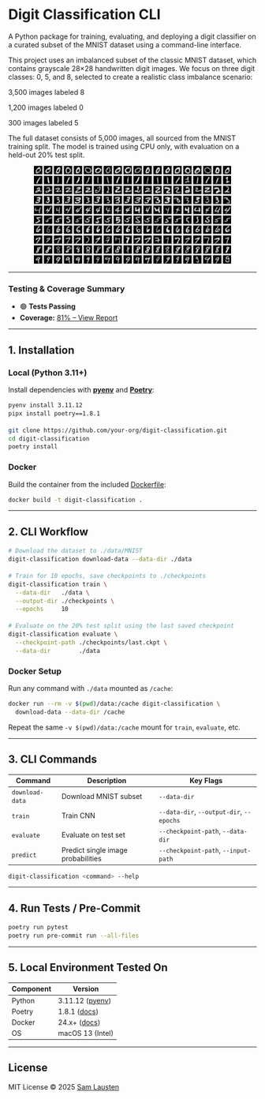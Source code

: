 # Digit Classification CLI

A Python package for training, evaluating, and deploying a digit classifier on a curated subset of the MNIST dataset using a command-line interface.

This project uses an imbalanced subset of the classic MNIST dataset, which contains grayscale 28×28 handwritten digit images. We focus on three digit classes: 0, 5, and 8, selected to create a realistic class imbalance scenario:

3,500 images labeled 8

1,200 images labeled 0

300 images labeled 5

The full dataset consists of 5,000 images, all sourced from the MNIST training split. The model is trained using CPU only, with evaluation on a held-out 20% test split.
<p align="center"> <img src="assets/mnist.png" width="400"/> </p>

---

### Testing & Coverage Summary

- 🟢 **Tests Passing**
- **Coverage:** [81% – View Report](htmlcov/index.html)

---

## 1. Installation

### Local (Python 3.11+)

Install dependencies with [**pyenv**](https://github.com/pyenv/pyenv) and [**Poetry**](https://python-poetry.org/docs/):

```bash
pyenv install 3.11.12
pipx install poetry==1.8.1

git clone https://github.com/your-org/digit-classification.git
cd digit-classification
poetry install
```

### Docker

Build the container from the included [Dockerfile](https://docs.docker.com/engine/reference/builder/):

```bash
docker build -t digit-classification .
```

---

## 2. CLI Workflow

```bash
# Download the dataset to ./data/MNIST
digit-classification download-data --data-dir ./data

# Train for 10 epochs, save checkpoints to ./checkpoints
digit-classification train \
  --data-dir   ./data \
  --output-dir ./checkpoints \
  --epochs     10

# Evaluate on the 20% test split using the last saved checkpoint
digit-classification evaluate \
  --checkpoint-path ./checkpoints/last.ckpt \
  --data-dir        ./data
```

### Docker Setup

Run any command with `./data` mounted as `/cache`:

```bash
docker run --rm -v $(pwd)/data:/cache digit-classification \
  download-data --data-dir /cache
```

Repeat the same `-v $(pwd)/data:/cache` mount for `train`, `evaluate`, etc.

---

## 3. CLI Commands

| Command         | Description                        | Key Flags                                |
| --------------- | ---------------------------------- | ---------------------------------------- |
| `download-data` | Download MNIST subset              | `--data-dir`                             |
| `train`         | Train CNN                   | `--data-dir`, `--output-dir`, `--epochs` |
| `evaluate`      | Evaluate on test set               | `--checkpoint-path`, `--data-dir`        |
| `predict`       | Predict single image probabilities | `--checkpoint-path`, `--input-path`      |

```bash
digit-classification <command> --help
```

---

## 4. Run Tests / Pre-Commit

```bash
poetry run pytest
poetry run pre-commit run --all-files
```

---

## 5. Local Environment Tested On

| Component | Version                                             |
| --------- | --------------------------------------------------- |
| Python    | 3.11.12 ([pyenv](https://github.com/pyenv/pyenv))   |
| Poetry    | 1.8.1 ([docs](https://python-poetry.org/docs/))     |
| Docker    | 24.x+ ([docs](https://docs.docker.com/get-docker/)) |
| OS        | macOS 13 (Intel)                                    |

---

## License

MIT License © 2025 [Sam Lausten](https://github.com/srlausten)
